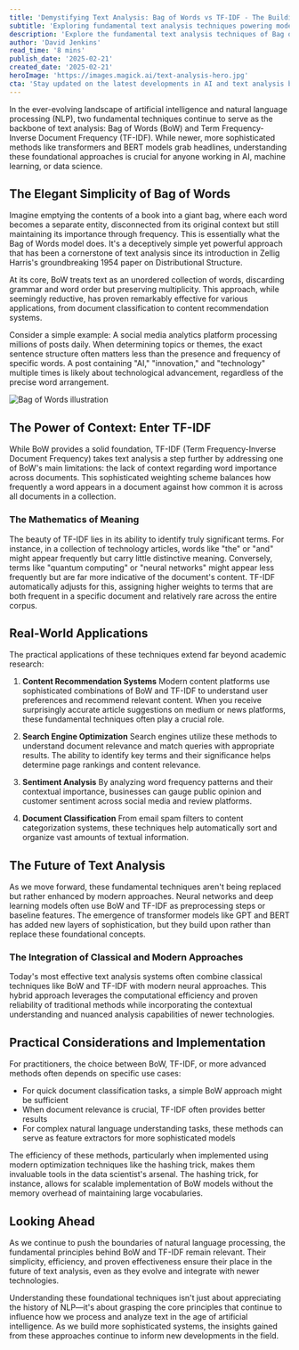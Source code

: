 ```yaml
---
title: 'Demystifying Text Analysis: Bag of Words vs TF-IDF - The Building Blocks of Modern NLP'
subtitle: 'Exploring fundamental text analysis techniques powering modern AI applications'
description: 'Explore the fundamental text analysis techniques of Bag of Words (BoW) and Term Frequency-Inverse Document Frequency (TF-IDF), their applications in modern natural language processing, and how they continue to shape AI-powered text analysis despite newer technologies.'
author: 'David Jenkins'
read_time: '8 mins'
publish_date: '2025-02-21'
created_date: '2025-02-21'
heroImage: 'https://images.magick.ai/text-analysis-hero.jpg'
cta: 'Stay updated on the latest developments in AI and text analysis by following us on LinkedIn. Join our community of tech enthusiasts and practitioners!'
---
```


In the ever-evolving landscape of artificial intelligence and natural language processing (NLP), two fundamental techniques continue to serve as the backbone of text analysis: Bag of Words (BoW) and Term Frequency-Inverse Document Frequency (TF-IDF). While newer, more sophisticated methods like transformers and BERT models grab headlines, understanding these foundational approaches is crucial for anyone working in AI, machine learning, or data science.

## The Elegant Simplicity of Bag of Words

Imagine emptying the contents of a book into a giant bag, where each word becomes a separate entity, disconnected from its original context but still maintaining its importance through frequency. This is essentially what the Bag of Words model does. It's a deceptively simple yet powerful approach that has been a cornerstone of text analysis since its introduction in Zellig Harris's groundbreaking 1954 paper on Distributional Structure.

At its core, BoW treats text as an unordered collection of words, discarding grammar and word order but preserving multiplicity. This approach, while seemingly reductive, has proven remarkably effective for various applications, from document classification to content recommendation systems.

Consider a simple example: A social media analytics platform processing millions of posts daily. When determining topics or themes, the exact sentence structure often matters less than the presence and frequency of specific words. A post containing "AI," "innovation," and "technology" multiple times is likely about technological advancement, regardless of the precise word arrangement.

![Bag of Words illustration](https://i.magick.ai/PIXE/1746234505418_magick_img.webp)

## The Power of Context: Enter TF-IDF

While BoW provides a solid foundation, TF-IDF (Term Frequency-Inverse Document Frequency) takes text analysis a step further by addressing one of BoW's main limitations: the lack of context regarding word importance across documents. This sophisticated weighting scheme balances how frequently a word appears in a document against how common it is across all documents in a collection.

### The Mathematics of Meaning

The beauty of TF-IDF lies in its ability to identify truly significant terms. For instance, in a collection of technology articles, words like "the" or "and" might appear frequently but carry little distinctive meaning. Conversely, terms like "quantum computing" or "neural networks" might appear less frequently but are far more indicative of the document's content. TF-IDF automatically adjusts for this, assigning higher weights to terms that are both frequent in a specific document and relatively rare across the entire corpus.

## Real-World Applications

The practical applications of these techniques extend far beyond academic research:

1. **Content Recommendation Systems**
   Modern content platforms use sophisticated combinations of BoW and TF-IDF to understand user preferences and recommend relevant content. When you receive surprisingly accurate article suggestions on medium or news platforms, these fundamental techniques often play a crucial role.

2. **Search Engine Optimization**
   Search engines utilize these methods to understand document relevance and match queries with appropriate results. The ability to identify key terms and their significance helps determine page rankings and content relevance.

3. **Sentiment Analysis**
   By analyzing word frequency patterns and their contextual importance, businesses can gauge public opinion and customer sentiment across social media and review platforms.

4. **Document Classification**
   From email spam filters to content categorization systems, these techniques help automatically sort and organize vast amounts of textual information.

## The Future of Text Analysis

As we move forward, these fundamental techniques aren't being replaced but rather enhanced by modern approaches. Neural networks and deep learning models often use BoW and TF-IDF as preprocessing steps or baseline features. The emergence of transformer models like GPT and BERT has added new layers of sophistication, but they build upon rather than replace these foundational concepts.

### The Integration of Classical and Modern Approaches

Today's most effective text analysis systems often combine classical techniques like BoW and TF-IDF with modern neural approaches. This hybrid approach leverages the computational efficiency and proven reliability of traditional methods while incorporating the contextual understanding and nuanced analysis capabilities of newer technologies.

## Practical Considerations and Implementation

For practitioners, the choice between BoW, TF-IDF, or more advanced methods often depends on specific use cases:

- For quick document classification tasks, a simple BoW approach might be sufficient
- When document relevance is crucial, TF-IDF often provides better results
- For complex natural language understanding tasks, these methods can serve as feature extractors for more sophisticated models

The efficiency of these methods, particularly when implemented using modern optimization techniques like the hashing trick, makes them invaluable tools in the data scientist's arsenal. The hashing trick, for instance, allows for scalable implementation of BoW models without the memory overhead of maintaining large vocabularies.

## Looking Ahead

As we continue to push the boundaries of natural language processing, the fundamental principles behind BoW and TF-IDF remain relevant. Their simplicity, efficiency, and proven effectiveness ensure their place in the future of text analysis, even as they evolve and integrate with newer technologies.

Understanding these foundational techniques isn't just about appreciating the history of NLP—it's about grasping the core principles that continue to influence how we process and analyze text in the age of artificial intelligence. As we build more sophisticated systems, the insights gained from these approaches continue to inform new developments in the field.